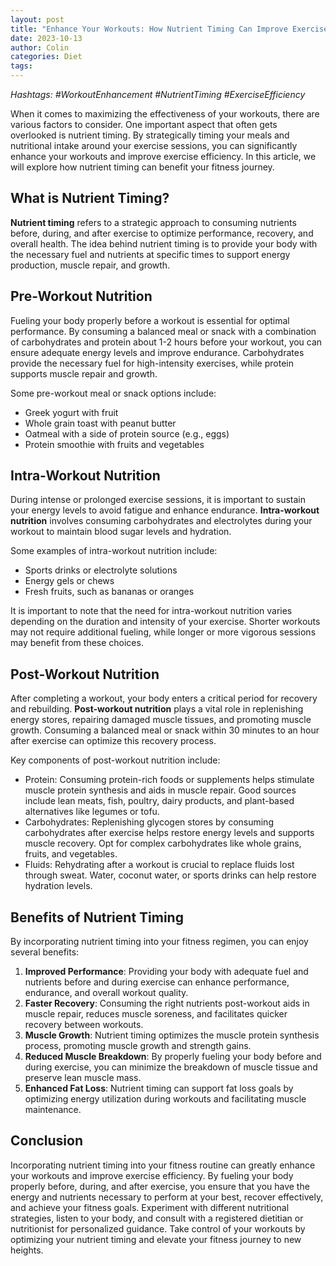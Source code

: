 ```yaml
---
layout: post
title: "Enhance Your Workouts: How Nutrient Timing Can Improve Exercise Efficiency"
date: 2023-10-13
author: Colin
categories: Diet
tags: 
---
```


*Hashtags: #WorkoutEnhancement #NutrientTiming #ExerciseEfficiency*

When it comes to maximizing the effectiveness of your workouts, there are various factors to consider. One important aspect that often gets overlooked is nutrient timing. By strategically timing your meals and nutritional intake around your exercise sessions, you can significantly enhance your workouts and improve exercise efficiency. In this article, we will explore how nutrient timing can benefit your fitness journey.

## What is Nutrient Timing?

**Nutrient timing** refers to a strategic approach to consuming nutrients before, during, and after exercise to optimize performance, recovery, and overall health. The idea behind nutrient timing is to provide your body with the necessary fuel and nutrients at specific times to support energy production, muscle repair, and growth.

## Pre-Workout Nutrition

Fueling your body properly before a workout is essential for optimal performance. By consuming a balanced meal or snack with a combination of carbohydrates and protein about 1-2 hours before your workout, you can ensure adequate energy levels and improve endurance. Carbohydrates provide the necessary fuel for high-intensity exercises, while protein supports muscle repair and growth.

Some pre-workout meal or snack options include:

- Greek yogurt with fruit
- Whole grain toast with peanut butter
- Oatmeal with a side of protein source (e.g., eggs)
- Protein smoothie with fruits and vegetables

## Intra-Workout Nutrition

During intense or prolonged exercise sessions, it is important to sustain your energy levels to avoid fatigue and enhance endurance. **Intra-workout nutrition** involves consuming carbohydrates and electrolytes during your workout to maintain blood sugar levels and hydration.

Some examples of intra-workout nutrition include:

- Sports drinks or electrolyte solutions
- Energy gels or chews
- Fresh fruits, such as bananas or oranges

It is important to note that the need for intra-workout nutrition varies depending on the duration and intensity of your exercise. Shorter workouts may not require additional fueling, while longer or more vigorous sessions may benefit from these choices.

## Post-Workout Nutrition

After completing a workout, your body enters a critical period for recovery and rebuilding. **Post-workout nutrition** plays a vital role in replenishing energy stores, repairing damaged muscle tissues, and promoting muscle growth. Consuming a balanced meal or snack within 30 minutes to an hour after exercise can optimize this recovery process.

Key components of post-workout nutrition include:

- Protein: Consuming protein-rich foods or supplements helps stimulate muscle protein synthesis and aids in muscle repair. Good sources include lean meats, fish, poultry, dairy products, and plant-based alternatives like legumes or tofu.
- Carbohydrates: Replenishing glycogen stores by consuming carbohydrates after exercise helps restore energy levels and supports muscle recovery. Opt for complex carbohydrates like whole grains, fruits, and vegetables.
- Fluids: Rehydrating after a workout is crucial to replace fluids lost through sweat. Water, coconut water, or sports drinks can help restore hydration levels.

## Benefits of Nutrient Timing

By incorporating nutrient timing into your fitness regimen, you can enjoy several benefits:

1. **Improved Performance**: Providing your body with adequate fuel and nutrients before and during exercise can enhance performance, endurance, and overall workout quality.
2. **Faster Recovery**: Consuming the right nutrients post-workout aids in muscle repair, reduces muscle soreness, and facilitates quicker recovery between workouts.
3. **Muscle Growth**: Nutrient timing optimizes the muscle protein synthesis process, promoting muscle growth and strength gains.
4. **Reduced Muscle Breakdown**: By properly fueling your body before and during exercise, you can minimize the breakdown of muscle tissue and preserve lean muscle mass.
5. **Enhanced Fat Loss**: Nutrient timing can support fat loss goals by optimizing energy utilization during workouts and facilitating muscle maintenance.

## Conclusion

Incorporating nutrient timing into your fitness routine can greatly enhance your workouts and improve exercise efficiency. By fueling your body properly before, during, and after exercise, you ensure that you have the energy and nutrients necessary to perform at your best, recover effectively, and achieve your fitness goals. Experiment with different nutritional strategies, listen to your body, and consult with a registered dietitian or nutritionist for personalized guidance. Take control of your workouts by optimizing your nutrient timing and elevate your fitness journey to new heights.